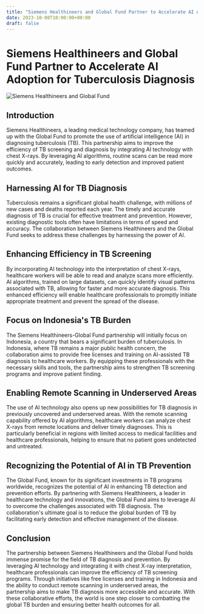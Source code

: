 ```yaml
---
title: "Siemens Healthineers and Global Fund Partner to Accelerate AI Adoption for Tuberculosis Diagnosis"
date: 2023-10-08T10:00:00+00:00
draft: false
---
```


# Siemens Healthineers and Global Fund Partner to Accelerate AI Adoption for Tuberculosis Diagnosis

![Siemens Healthineers and Global Fund](https://reliefweb.int/modules/custom/reliefweb_meta/images/default.png)

## Introduction

Siemens Healthineers, a leading medical technology company, has teamed up with the Global Fund to promote the use of artificial intelligence (AI) in diagnosing tuberculosis (TB). This partnership aims to improve the efficiency of TB screening and diagnosis by integrating AI technology with chest X-rays. By leveraging AI algorithms, routine scans can be read more quickly and accurately, leading to early detection and improved patient outcomes.

## Harnessing AI for TB Diagnosis

Tuberculosis remains a significant global health challenge, with millions of new cases and deaths reported each year. The timely and accurate diagnosis of TB is crucial for effective treatment and prevention. However, existing diagnostic tools often have limitations in terms of speed and accuracy. The collaboration between Siemens Healthineers and the Global Fund seeks to address these challenges by harnessing the power of AI.

## Enhancing Efficiency in TB Screening

By incorporating AI technology into the interpretation of chest X-rays, healthcare workers will be able to read and analyze scans more efficiently. AI algorithms, trained on large datasets, can quickly identify visual patterns associated with TB, allowing for faster and more accurate diagnosis. This enhanced efficiency will enable healthcare professionals to promptly initiate appropriate treatment and prevent the spread of the disease.

## Focus on Indonesia's TB Burden

The Siemens Healthineers-Global Fund partnership will initially focus on Indonesia, a country that bears a significant burden of tuberculosis. In Indonesia, where TB remains a major public health concern, the collaboration aims to provide free licenses and training on AI-assisted TB diagnosis to healthcare workers. By equipping these professionals with the necessary skills and tools, the partnership aims to strengthen TB screening programs and improve patient finding.

## Enabling Remote Scanning in Underserved Areas

The use of AI technology also opens up new possibilities for TB diagnosis in previously uncovered and underserved areas. With the remote scanning capability offered by AI algorithms, healthcare workers can analyze chest X-rays from remote locations and deliver timely diagnoses. This is particularly beneficial in regions with limited access to medical facilities and healthcare professionals, helping to ensure that no patient goes undetected and untreated.

## Recognizing the Potential of AI in TB Prevention

The Global Fund, known for its significant investments in TB programs worldwide, recognizes the potential of AI in enhancing TB detection and prevention efforts. By partnering with Siemens Healthineers, a leader in healthcare technology and innovations, the Global Fund aims to leverage AI to overcome the challenges associated with TB diagnosis. The collaboration's ultimate goal is to reduce the global burden of TB by facilitating early detection and effective management of the disease.

## Conclusion

The partnership between Siemens Healthineers and the Global Fund holds immense promise for the field of TB diagnosis and prevention. By leveraging AI technology and integrating it with chest X-ray interpretation, healthcare professionals can improve the efficiency of TB screening programs. Through initiatives like free licenses and training in Indonesia and the ability to conduct remote scanning in underserved areas, the partnership aims to make TB diagnosis more accessible and accurate. With these collaborative efforts, the world is one step closer to combatting the global TB burden and ensuring better health outcomes for all.